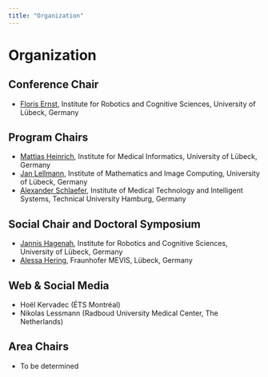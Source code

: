 ```yaml
---
title: "Organization"
---
```


# Organization

## Conference Chair

* [Floris Ernst](https://www.rob.uni-luebeck.de/index.php?id=320&L=1), Institute for Robotics and Cognitive Sciences, University of Lübeck, Germany

## Program Chairs

* [Mattias Heinrich](http://www.imi.uni-luebeck.de/en/~heinrich), Institute for Medical Informatics, University of Lübeck, Germany
* [Jan Lellmann](https://www.mic.uni-luebeck.de/people/jan-lellmann.html), Institute of Mathematics and Image Computing, University of Lübeck, Germany
* [Alexander Schlaefer](https://mtec.et8.tuhh.de/staff/alexander-schlaefer.html), Institute of Medical Technology and Intelligent Systems, Technical University Hamburg, Germany

## Social Chair and Doctoral Symposium

* [Jannis Hagenah](https://www.rob.uni-luebeck.de/index.php?id=422&L=1), Institute for Robotics and Cognitive Sciences, University of Lübeck, Germany
* [Alessa Hering](https://www.mevis.fraunhofer.de/en/employees/alessa-hering.html), Fraunhofer MEVIS, Lübeck, Germany

## Web & Social Media

* Hoël Kervadec (ÉTS Montréal)
* Nikolas Lessmann (Radboud University Medical Center, The Netherlands)

## Area Chairs

* To be determined